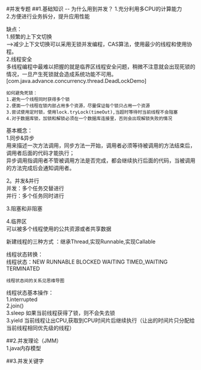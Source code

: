 #并发专题 
##1.基础知识 
-- 为什么用到并发？
1.充分利用多CPU的计算能力  
2.方便进行业务拆分，提升应用性能  

缺点：  
1.频繁的上下文切换  
    -->减少上下文切换可以采用无锁并发编程，CAS算法，使用最少的线程和使用协程。  
2.线程安全  
    多线程编程中最难以把握的就是临界区线程安全问题，稍微不注意就会出现死锁的情况，一旦产生死锁就会造成系统功能不可用。  
    [com.java.advance.concurrency.thread.DeadLockDemo]
    
    如何避免死锁：
    1.避免一个线程同时获得多个锁
    2.便面一个线程在锁内部占用多个资源，尽量保证每个锁只占用一个资源
    3.尝试使用定时锁，使用lock.tryLock(timeOut),当超时等待时当前线程不会阻塞
    4.对于数据库锁，加锁和解锁必须在一个数据库连接里，否则会出现解锁失败的情况
    
基本概念：  
1.同步&异步  
  用来描述一次方法调用，同步方法一开始，调用者必须等待被调用的方法结束后，调用者后面的代码才能执行；  
  异步调用指调用者不管被调用方法是否完成，都会继续执行后面的代码，当被调用的方法完成后会通知调用者。
    
2。并发&并行   
  并发：多个任务交替进行  
  并行：多个任务同时进行  

3.阻塞和非阻塞  

4.临界区  
可以被多个线程使用的公共资源或者共享数据

新建线程的三种方式 ：继承Thread,实现Runnable,实现Callable 

线程状态转换：  
线程状态：NEW RUNNABLE BLOCKED WAITING TIMED_WAITING TERMINATED 

    线程状态间的关系见思维导图  
    
线程状态基本操作：  
1.interrupted  
2.join()  
3.sleep  如果当前线程获得了锁，则不会失去锁  
3.yield  当前线程让出CPU,获取到CPU时间片后继续执行（让出的时间片只分配给当前线程相同优先级的线程）
 
##2.并发理论（JMM）  
1.java内存模型

##3.并发关键字
    